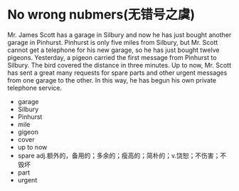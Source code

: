# No wrong nubmers(无错号之虞)

Mr. James Scott has a garage in Silbury and now he has just bought another garage in Pinhurst. Pinhurst is only five miles from Silbury, but Mr. Scott cannot get a telephone for his new garage, so he has just bought twelve pigeons. Yesterday, a pigeon carried the first message from Pinhurst to Silbury. The bird covered the distance in three minutes. Up to now, Mr. Scott has sent a great many requests for spare parts and other urgent messages from one garage to the other. In this way, he has begun his own private telephone service.

-   garage
-   Silbury
-   Pinhurst
-   mile
-   gigeon
-   cover
-   up to now
-   spare adj.额外的，备用的；多余的；瘦高的；简朴的；v.饶恕；不伤害；不毁坏
-   part
-   urgent
